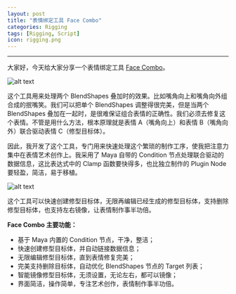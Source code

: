 ```yaml
---
layout: post
title: "表情绑定工具 Face Combo"
categories: Rigging
tags: [Rigging, Script]
icon: rigging.png
---
```


---
大家好，今天给大家分享一个表情绑定工具 [Face Combo](https://vimeo.com/251473725)。

![alt text]({{site.url}}/static/assets/img/blog/faceCombo/faceComboTool.jpg "表情绑定工具 Face Combo")

这个工具用来处理两个 BlendShapes 叠加时的效果。比如嘴角向上和嘴角向外组合成的抿嘴笑。我们可以把单个 BlendShapes 调整得很完美，但是当两个 BlendShapes 叠加在一起时，是很难保证组合表情的正确性。我们必须去修复这个表情。不管是用什么方法，根本原理就是表情 A（嘴角向上）和表情 B（嘴角向外）联合驱动表情 C（修型目标体）。

因此，我开发了这个工具，专门用来快速处理这个繁琐的制作工序，使我把注意力集中在表情艺术创作上。我采用了 Maya 自带的 Condition 节点处理联合驱动的数据信息，这比表达式中的 Clamp 函数要快得多，也比独立制作的 Plugin Node 要轻盈，简洁，易于移植。

![alt text]({{site.url}}/static/assets/img/blog/faceCombo/faceComboNodeHierarchy.jpg "Face Combo 节点关系图")

这个工具可以快速创建修型目标体，无限再编辑已经生成的修型目标体，支持删除修型目标体，也支持左右镜像，让表情制作事半功倍。

**Face Combo 主要功能：**
* 基于 Maya 内置的 Condition 节点，干净，整洁；
* 快速创建修型目标体，并自动链接数据信息；
* 无限编辑修型目标体，直到表情修复完美；
* 完美支持删除目标体，自动优化 BlendShapes 节点的 Target 列表；
* 智能镜像修型目标体，无须设置，无论左右，都可以镜像；
* 界面简洁，操作简单，专注艺术创作，表情制作事半功倍。

